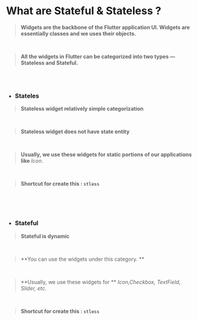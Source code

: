 # What are Stateful & Stateless ?

> **Widgets are the backbone of the Flutter application UI. Widgets are essentially classes and we uses their objects.**
<br>

> **All the widgets in Flutter can be categorized into two types — Stateless and Stateful.** 
<br>
<br>

* ### Stateles

> **Stateless widget relatively simple categorization**
<br>

> **Stateless widget does not have state entity**
<br>

> **Usually, we use these widgets for static portions of our applications like** *Icon*.
<br>

> **Shortcut for create this : ``stless``**
<br>
<br>
<br>

* ### Stateful

> **Stateful is dynamic**
<br>

> **You can use the widgets under this category. **
<br>

> **Usually, we use these widgets for ** *Icon,Checkbox, TextField, Slider, etc.*
<br>

> **Shortcut for create this : ``stless``**
